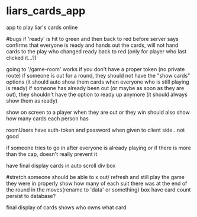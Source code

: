 # liars_cards_app
app to play liar's cards online

#bugs
if 'ready' is hit to green and then back to red before server says confirms that everyone is ready and hands out the cards, will not hand cards to the play who changed ready back to red (only for player who last clicked it...?)

going to '/game-room' works if you don't have a proper token (no private route)
if someone is out for a round, they should not have the "show cards" options (it should auto show them cards when everyone who is still playing is ready)
if someone has already been out (or maybe as soon as they are out), they shouldn't have the option to ready up anymore (it should always show them as ready)

show on screen to a player when they are out or they win
should also show how many cards each person has

roomUsers have auth-token and password when given to client side...not good

if someone tries to go in after everyone is already playing or if there is more than the cap, doesn't really prevent it

have final display cards in auto scroll div box

#stretch
someone should be able to x out/ refresh and still play the game they were in properly
show how many of each suit there was at the end of the round in the moves(rename to 'data' or something) box
have card count persist to database?

final display of cards shows who owns what card
